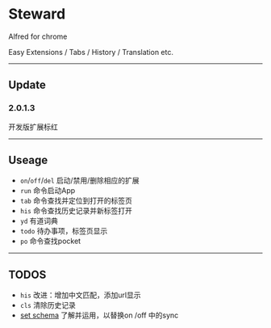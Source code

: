 Steward
===============

Alfred for chrome

Easy Extensions / Tabs / History / Translation etc.

---
## Update
### 2.0.1.3
开发版扩展标红

---
## Useage
+ `on`/`off`/`del` 启动/禁用/删除相应的扩展
+ `run` 命令启动App
+ `tab` 命令查找并定位到打开的标签页
+ `his` 命令查找历史记录并新标签打开
+ `yd` 有道词典
+ `todo` 待办事项，标签页显示
+ `po` 命令查找pocket

---
## TODOS
+ `his` 改进：增加中文匹配，添加url显示
+ `cls` 清除历史记录
+ [set schema](https://developer.chrome.com/apps/manifest/storage) 了解并运用，以替换on /off 中的sync
